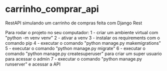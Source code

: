 # carrinho_comprar_api
RestAPI simulando um carrinho de compras feita com Django Rest

Para rodar o projeto no seu computador:
1 - criar um ambiente virtual com "python -m venv venv"
2 - ativar a venv
3 - instalar os requirements com o comando pip
4 - executar o comando "python manage.py makemigrations"
5 - executar o comando "python manage.py migrate"
6 - executar o comando "python manage.py createsuperuser" para criar um super usuario para acessar o admin
7 - executar o comando "python manage.py runserver" e acessar a API
